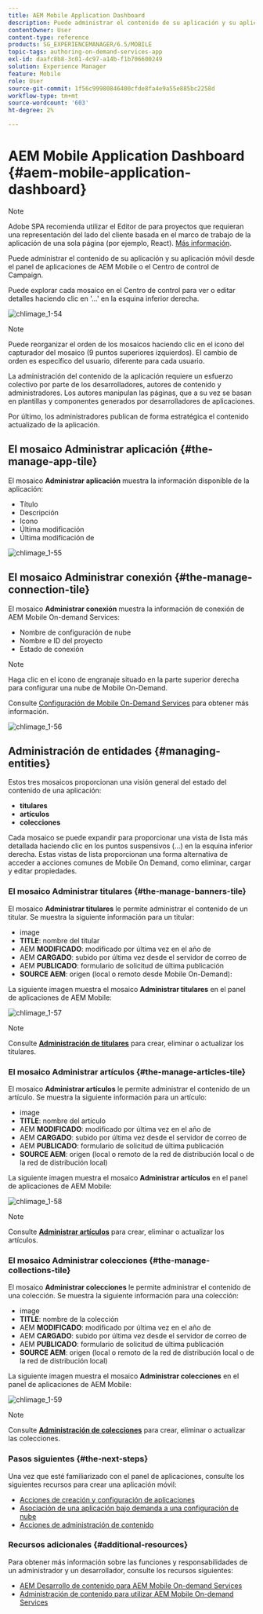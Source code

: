 ```yaml
---
title: AEM Mobile Application Dashboard
description: Puede administrar el contenido de su aplicación y su aplicación móvil desde el panel de aplicaciones de AEM Mobile o el Centro de control de Campaign. Siga esta página para obtener más información.
contentOwner: User
content-type: reference
products: SG_EXPERIENCEMANAGER/6.5/MOBILE
topic-tags: authoring-on-demand-services-app
exl-id: daafc8b8-3c01-4c97-a14b-f1b706600249
solution: Experience Manager
feature: Mobile
role: User
source-git-commit: 1f56c99980846400cfde8fa4e9a55e885bc2258d
workflow-type: tm+mt
source-wordcount: '603'
ht-degree: 2%

---
```


# AEM Mobile Application Dashboard {#aem-mobile-application-dashboard}

>[!NOTE]
>
>Adobe SPA recomienda utilizar el Editor de para proyectos que requieran una representación del lado del cliente basada en el marco de trabajo de la aplicación de una sola página (por ejemplo, React). [Más información](/help/sites-developing/spa-overview.md).

Puede administrar el contenido de su aplicación y su aplicación móvil desde el panel de aplicaciones de AEM Mobile o el Centro de control de Campaign.

Puede explorar cada mosaico en el Centro de control para ver o editar detalles haciendo clic en &#39;...&#39; en la esquina inferior derecha.

![chlimage_1-54](assets/chlimage_1-54.png)

>[!NOTE]
>
>Puede reorganizar el orden de los mosaicos haciendo clic en el icono del capturador del mosaico (9 puntos superiores izquierdos). El cambio de orden es específico del usuario, diferente para cada usuario.

La administración del contenido de la aplicación requiere un esfuerzo colectivo por parte de los desarrolladores, autores de contenido y administradores. Los autores manipulan las páginas, que a su vez se basan en plantillas y componentes generados por desarrolladores de aplicaciones.

Por último, los administradores publican de forma estratégica el contenido actualizado de la aplicación.

## El mosaico Administrar aplicación {#the-manage-app-tile}

El mosaico **Administrar aplicación** muestra la información disponible de la aplicación:

* Título
* Descripción
* Icono
* Última modificación
* Última modificación de

![chlimage_1-55](assets/chlimage_1-55.png)

## El mosaico Administrar conexión {#the-manage-connection-tile}

El mosaico **Administrar conexión** muestra la información de conexión de AEM Mobile On-demand Services:

* Nombre de configuración de nube
* Nombre e ID del proyecto
* Estado de conexión

>[!NOTE]
>
>Haga clic en el icono de engranaje situado en la parte superior derecha para configurar una nube de Mobile On-Demand.
>
>Consulte [Configuración de Mobile On-Demand Services](/help/mobile/mobile-on-demand-associating-an-on-demand-app-to-cloud-configuration.md) para obtener más información.

![chlimage_1-56](assets/chlimage_1-56.png)

## Administración de entidades {#managing-entities}

Estos tres mosaicos proporcionan una visión general del estado del contenido de una aplicación:

* **titulares**
* **artículos**
* **colecciones**

Cada mosaico se puede expandir para proporcionar una vista de lista más detallada haciendo clic en los puntos suspensivos (...) en la esquina inferior derecha. Estas vistas de lista proporcionan una forma alternativa de acceder a acciones comunes de Mobile On Demand, como eliminar, cargar y editar propiedades.

### El mosaico Administrar titulares {#the-manage-banners-tile}

El mosaico **Administrar titulares** le permite administrar el contenido de un titular. Se muestra la siguiente información para un titular:

* image
* **TITLE**: nombre del titular
* AEM **MODIFICADO**: modificado por última vez en el año de
* AEM **CARGADO**: subido por última vez desde el servidor de correo de
* AEM **PUBLICADO**: formulario de solicitud de última publicación
* **SOURCE AEM**: origen (local o remoto desde Mobile On-Demand):

La siguiente imagen muestra el mosaico **Administrar titulares** en el panel de aplicaciones de AEM Mobile:

![chlimage_1-57](assets/chlimage_1-57.png)

>[!NOTE]
>
>Consulte **[Administración de titulares](/help/mobile/mobile-on-demand-managing-banners.md)** para crear, eliminar o actualizar los titulares.

### El mosaico Administrar artículos {#the-manage-articles-tile}

El mosaico **Administrar artículos** le permite administrar el contenido de un artículo. Se muestra la siguiente información para un artículo:

* image
* **TITLE**: nombre del artículo
* AEM **MODIFICADO**: modificado por última vez en el año de
* AEM **CARGADO**: subido por última vez desde el servidor de correo de
* AEM **PUBLICADO**: formulario de solicitud de última publicación
* **SOURCE AEM**: origen (local o remoto de la red de distribución local o de la red de distribución local)

La siguiente imagen muestra el mosaico **Administrar artículos** en el panel de aplicaciones de AEM Mobile:

![chlimage_1-58](assets/chlimage_1-58.png)

>[!NOTE]
>
>Consulte [**Administrar artículos**](/help/mobile/mobile-on-demand-managing-articles.md) para crear, eliminar o actualizar los artículos.

### El mosaico Administrar colecciones {#the-manage-collections-tile}

El mosaico **Administrar colecciones** le permite administrar el contenido de una colección. Se muestra la siguiente información para una colección:

* image
* **TITLE**: nombre de la colección
* AEM **MODIFICADO**: modificado por última vez en el año de
* AEM **CARGADO**: subido por última vez desde el servidor de correo de
* AEM **PUBLICADO**: formulario de solicitud de última publicación
* **SOURCE AEM**: origen (local o remoto de la red de distribución local o de la red de distribución local)

La siguiente imagen muestra el mosaico **Administrar colecciones** en el panel de aplicaciones de AEM Mobile:

![chlimage_1-59](assets/chlimage_1-59.png)

>[!NOTE]
>
>Consulte **[Administración de colecciones](/help/mobile/mobile-on-demand-managing-collections.md)** para crear, eliminar o actualizar las colecciones.

### Pasos siguientes {#the-next-steps}

Una vez que esté familiarizado con el panel de aplicaciones, consulte los siguientes recursos para crear una aplicación móvil:

* [Acciones de creación y configuración de aplicaciones](/help/mobile/mobile-apps-ondemand-application-create-configure-action.md)
* [Asociación de una aplicación bajo demanda a una configuración de nube](/help/mobile/mobile-on-demand-associating-an-on-demand-app-to-cloud-configuration.md)
* [Acciones de administración de contenido](/help/mobile/mobile-apps-ondemand-manage-content-ondemand.md)

### Recursos adicionales {#additional-resources}

Para obtener más información sobre las funciones y responsabilidades de un administrador y un desarrollador, consulte los recursos siguientes:

* [AEM Desarrollo de contenido para AEM Mobile On-demand Services](/help/mobile/aem-mobile-on-demand.md)
* [Administración de contenido para utilizar AEM Mobile On-demand Services](/help/mobile/aem-mobile.md)
